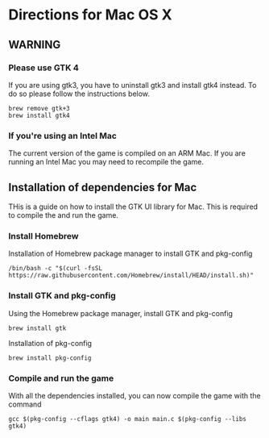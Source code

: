 # Directions for Mac OS X
## WARNING
### Please use GTK 4
If you are using gtk3, you have to uninstall gtk3 and install gtk4 instead. To do so please follow the instructions below.
```
brew remove gtk+3
brew install gtk4
```
### If you're using an Intel Mac
The current version of the game is compiled on an ARM Mac. If you are running an Intel Mac you may need to recompile the game.
## Installation of dependencies for Mac
THis is a guide on how to install the GTK UI library for Mac. This is required to compile the and run the game.
### Install Homebrew
Installation of Homebrew package manager to install GTK and pkg-config
```
/bin/bash -c "$(curl -fsSL https://raw.githubusercontent.com/Homebrew/install/HEAD/install.sh)"
```
### Install GTK and pkg-config
Using the Homebrew package manager, install GTK and pkg-config
```
brew install gtk
```
Installation of pkg-config
```
brew install pkg-config
```
### Compile and run the game
With all the dependencies installed, you can now compile the game with the command
```
gcc $(pkg-config --cflags gtk4) -o main main.c $(pkg-config --libs gtk4)
```